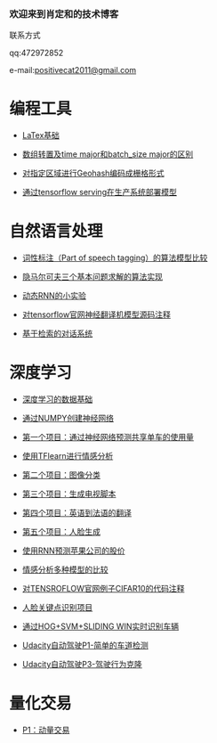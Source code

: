 ### 欢迎来到肖定和的技术博客

联系方式

qq:472972852

e-mail:positivecat2011@gmail.com

# 编程工具
- [LaTex基础](https://dinghe.github.io/latexinjupyter.html)

- [数组转置及time major和batch_size major的区别](https://dinghe.github.io/matrix_transpose.html)

- [对指定区域进行Geohash编码成栅格形式](https://dinghe.github.io/geohash.html)

- [通过tensorflow serving在生产系统部署模型](https://dinghe.github.io/tensorflow_serving.html)


# 自然语言处理
- [词性标注（Part of speech tagging）的算法模型比较](https://dinghe.github.io/HMM.html)

- [隐马尔可夫三个基本问题求解的算法实现](https://dinghe.github.io/HMM_implement.html)

- [动态RNN的小实验](https://dinghe.github.io/dynamic_rnn_test.html)

- [对tensorflow官网神经翻译机模型源码注释](https://dinghe.github.io/seqtoseq.html)

- [基于检索的对话系统](https://dinghe.github.io/chatbot-retrieval.html)


# 深度学习
- [深度学习的数据基础](https://dinghe.github.io/deeplearningoffoundation.html)

- [通过NUMPY创建神经网络](https://dinghe.github.io/makeaneuralnetwork.html)

- [第一个项目：通过神经网络预测共享单车的使用量](https://dinghe.github.io/first_neural_network.html)

- [使用TFlearn进行情感分析](https://dinghe.github.io/TFLearn_Sentiment_Analysis_Solution.html)

- [第二个项目：图像分类](https://dinghe.github.io/dlnd_image_classification.html)

- [第三个项目：生成电视脚本](https://dinghe.github.io/dlnd_tv_script_generation.html)

- [第四个项目：英语到法语的翻译](https://dinghe.github.io/dlnd_language_translation.html)

- [第五个项目：人脸生成](https://dinghe.github.io/dlnd_face_generation.html)

- [使用RNN预测苹果公司的股价](https://dinghe.github.io/RNN_project.html)

- [情感分析多种模型的比较](https://dinghe.github.io/sentiment_analysis.html)

- [对TENSROFLOW官网例子CIFAR10的代码注释](https://dinghe.github.io/cifar10.html)

- [人脸关键点识别项目](https://dinghe.github.io/CV_project.html)

- [通过HOG+SVM+SLIDING WIN实时识别车辆](https://dinghe.github.io/CarND-Vehicle-Detection.html)

- [Udacity自动驾驶P1-简单的车道检测](https://dinghe.github.io/P1.html)

- [Udacity自动驾驶P3-驾驶行为克隆](https://dinghe.github.io/self-dring-p3.html)


# 量化交易
- [P1：动量交易](https://dinghe.github.io/Trading_with_Momentum.html)




